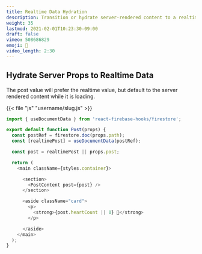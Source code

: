 ```yaml
---
title: Realtime Data Hydration
description: Transition or hydrate server-rendered content to a realtime stream of data from Firestore
weight: 35
lastmod: 2021-02-01T10:23:30-09:00
draft: false
vimeo: 508686829
emoji: 🌊
video_length: 2:30
---
```


## Hydrate Server Props to Realtime Data

The post value will prefer the realtime value, but default to the server rendered content while it is loading. 

{{< file "js" "username/slug.js" >}}
```javascript
import { useDocumentData } from 'react-firebase-hooks/firestore';

export default function Post(props) {
  const postRef = firestore.doc(props.path);
  const [realtimePost] = useDocumentData(postRef);

  const post = realtimePost || props.post;

  return (
    <main className={styles.container}>

      <section>
        <PostContent post={post} />
      </section>

      <aside className="card">
        <p>
          <strong>{post.heartCount || 0} 🤍</strong>
        </p>

      </aside>
    </main>
  );
}

```